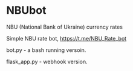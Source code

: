 # NBUbot
NBU (National Bank of Ukraine) currency rates 

Simple NBU rate bot, https://t.me/NBU_Rate_bot

bot.py - a bash running versoin.

flask_app.py - webhook version.

